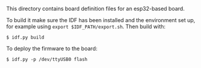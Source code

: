This directory contains board definition files for an esp32-based board.

To build it make sure the IDF has been installed and the environment set up,
for example using `export $IDF_PATH/export.sh`.  Then build with:

    $ idf.py build

To deploy the firmware to the board:

    $ idf.py -p /dev/ttyUSB0 flash
